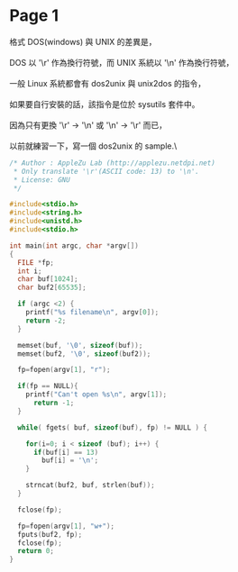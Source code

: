 # Page 1

格式 DOS(windows) 與 UNIX 的差異是，\
\
DOS 以 '\r' 作為換行符號，而 UNIX 系統以 '\n' 作為換行符號，\
\
一般 Linux 系統都會有 dos2unix 與 unix2dos 的指令，\
\
如果要自行安裝的話，該指令是位於 sysutils 套件中。\
\
因為只有更換 '\r' -> '\n' 或 '\n' -> '\r' 而已，\
\
以前就練習一下，寫一個 dos2unix 的 sample.\


```c
/* Author : AppleZu Lab (http://applezu.netdpi.net)
 * Only translate '\r'(ASCII code: 13) to '\n'.
 * License: GNU
 */

#include<stdio.h>
#include<string.h>
#include<unistd.h>
#include<stdio.h>

int main(int argc, char *argv[])
{
  FILE *fp;
  int i;
  char buf[1024];
  char buf2[65535];

  if (argc <2) {
    printf("%s filename\n", argv[0]);
    return -2;
  }

  memset(buf, '\0', sizeof(buf));
  memset(buf2, '\0', sizeof(buf2));

  fp=fopen(argv[1], "r");

  if(fp == NULL){
    printf("Can't open %s\n", argv[1]);
      return -1;
  }

  while( fgets( buf, sizeof(buf), fp) != NULL ) {

    for(i=0; i < sizeof (buf); i++) {
      if(buf[i] == 13)
        buf[i] = '\n';
    }

    strncat(buf2, buf, strlen(buf));
  }

  fclose(fp);

  fp=fopen(argv[1], "w+");
  fputs(buf2, fp);
  fclose(fp);
  return 0;
}
```

